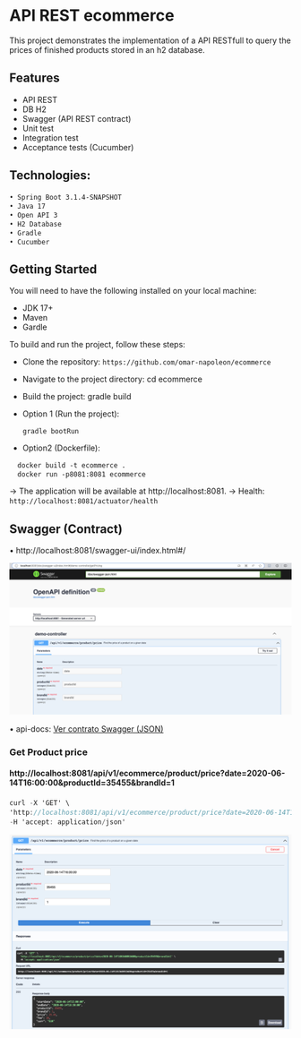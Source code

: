 # API REST ecommerce
This project demonstrates the implementation of a API RESTfull  to query the prices of finished products stored in an h2 database.
## Features
* API REST
* DB H2
* Swagger (API REST contract)
* Unit test
* Integration test 
* Acceptance tests (Cucumber)

## Technologies:
```
• Spring Boot 3.1.4-SNAPSHOT
• Java 17
• Open API 3
• H2 Database
• Gradle
• Cucumber
```

## Getting Started
You will need to have the following installed on your local machine:
* JDK 17+
* Maven
* Gardle

To build and run the project, follow these steps:

* Clone the repository: `https://github.com/omar-napoleon/ecommerce`
* Navigate to the project directory: cd ecommerce

* Build the project: gradle build
* Option 1 (Run the project):
  ```shell
  gradle bootRun
  ```
* Option2 (Dockerfile):
```shell
  docker build -t ecommerce .
  docker run -p8081:8081 ecommerce
``` 
-> The application will be available at http://localhost:8081. 
-> Health: `http://localhost:8081/actuator/health`

## Swagger (Contract)
• http://localhost:8081/swagger-ui/index.html#/

![Reference image](img/OPEN_API.png)

• api-docs: [Ver contrato Swagger (JSON)](swagger.json)

### Get Product price
#### http://localhost:8081/api/v1/ecommerce/product/price?date=2020-06-14T16:00:00&productId=35455&brandId=1
```csharp
curl -X 'GET' \
'http://localhost:8081/api/v1/ecommerce/product/price?date=2020-06-14T16%3A00%3A00&productId=35455&brandId=1' \
-H 'accept: application/json'
```
![Reference image](img/response_200.png)

